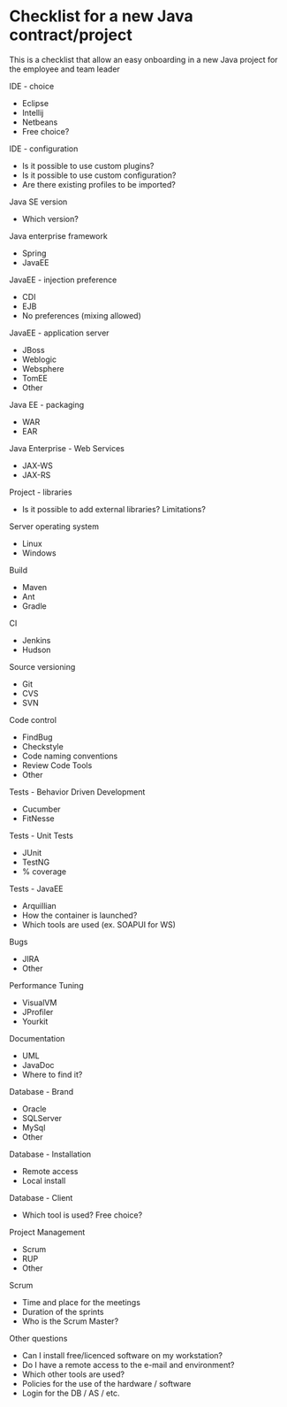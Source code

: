 # Checklist for a new Java contract/project
This is a checklist that allow an easy onboarding in a new Java project for the employee and team leader

IDE - choice
- Eclipse
- Intellij
- Netbeans
- Free choice?

IDE - configuration
- Is it possible to use custom plugins?
- Is it possible to use custom configuration?
- Are there existing profiles to be imported?

Java SE version
- Which version?

Java enterprise framework
- Spring
- JavaEE

JavaEE - injection preference
- CDI
- EJB
- No preferences (mixing allowed)

JavaEE - application server
- JBoss
- Weblogic
- Websphere
- TomEE
- Other

Java EE - packaging
- WAR
- EAR

Java Enterprise - Web Services
- JAX-WS
- JAX-RS

Project - libraries
- Is it possible to add external libraries? Limitations?

Server operating system
- Linux
- Windows

Build
- Maven
- Ant
- Gradle

CI
- Jenkins
- Hudson

Source versioning
- Git
- CVS
- SVN

Code control
- FindBug
- Checkstyle
- Code naming conventions
- Review Code Tools
- Other

Tests - Behavior Driven Development
- Cucumber
- FitNesse

Tests - Unit Tests
- JUnit
- TestNG
- % coverage

Tests - JavaEE
- Arquillian
- How the container is launched?
- Which tools are used (ex. SOAPUI for WS)

Bugs
- JIRA
- Other

Performance Tuning
- VisualVM
- JProfiler
- Yourkit

Documentation
- UML
- JavaDoc
- Where to find it?

Database - Brand
- Oracle
- SQLServer
- MySql
- Other

Database - Installation
- Remote access
- Local install

Database - Client
- Which tool is used? Free choice?

Project Management
- Scrum
- RUP
- Other

Scrum
- Time and place for the meetings
- Duration of the sprints
- Who is the Scrum Master?

Other questions
- Can I install free/licenced software on my workstation?
- Do I have a remote access to the e-mail and environment?
- Which other tools are used?
- Policies for the use of the hardware / software
- Login for the DB / AS / etc.
